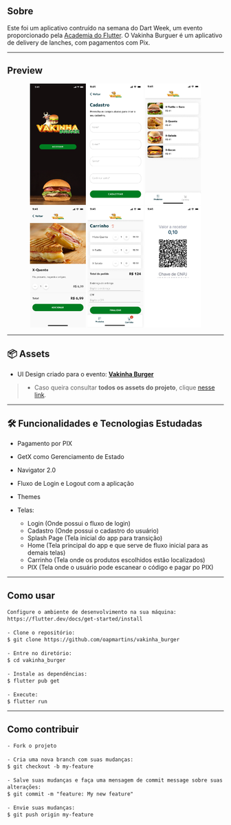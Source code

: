 
<h2>Sobre</h2>

  Este foi um aplicativo contruído na semana do Dart Week, um evento proporcionado pela <a href="http://academiadoflutter.com.br/">Academia do Flutter</a>. O Vakinha Burguer é um aplicativo de delivery de lanches, com pagamentos com Pix.

---   

<h2>Preview</h2>

<p align="center">
   <img src=".github/splashPage.png" width="130" alt="Splash Page">
   <img src=".github/cadastro.png" width="130" alt="Tela de Cadastro">
   <img src=".github/menu.png" width="130" alt="Menu">
   <img src=".github/detalhes.png" width="130" alt="Detalhes dos Produtos">
   <img src=".github/carrinho.png" width="130" alt="Carrinho de Compras">
   <img src=".github/pix.png" width="130" alt="Tela do PIX">
</p>

--- 
<h2>📦 Assets</h2>

- UI Design criado para o evento: <a href="https://www.figma.com/file/mKAFF9WKLDpD6h2jOySNcH/Vaquinha-Canal">**Vakinha Burger**</a>

> * Caso queira consultar **todos os assets do projeto**, clique <a href="https://drive.google.com/drive/folders/1phkv7hkI4XtbmCrKmAZkXm2VL7_aiiOH?usp=sharing">nesse link</a>. 

---   

<h2>🛠️ Funcionalidades e Tecnologias Estudadas</h2>

- Pagamento por PIX
- GetX como Gerenciamento de Estado
- Navigator 2.0
- Fluxo de Login e Logout com a aplicação
- Themes

- Telas: 
  - Login (Onde possui o fluxo de login)
  - Cadastro (Onde possui o cadastro do usuário)
  - Splash Page (Tela inicial do app para transição)
  - Home (Tela principal do app e que serve de fluxo inicial para as demais telas)
  - Carrinho (Tela onde os produtos escolhidos estão localizados)
  - PIX (Tela onde o usuário pode escanear o código e pagar po PIX)
   </p>


---

<h2>Como usar</h2>

   ```
   Configure o ambiente de desenvolvimento na sua máquina:
   https://flutter.dev/docs/get-started/install

   - Clone o repositório:
   $ git clone https://github.com/oapmartins/vakinha_burger

   - Entre no diretório:
   $ cd vakinha_burger

   - Instale as dependências:
   $ flutter pub get

   - Execute:
   $ flutter run
   ```

---

<h2>Como contribuir</h2>

   ```
   - Fork o projeto 

   - Cria uma nova branch com suas mudanças:
   $ git checkout -b my-feature

   - Salve suas mudanças e faça uma mensagem de commit message sobre suas alterações:
   $ git commit -m "feature: My new feature"

   - Envie suas mudanças:
   $ git push origin my-feature
   ```
